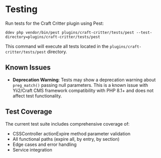 # Testing

Run tests for the Craft Critter plugin using Pest:
```
ddev php vendor/bin/pest plugins/craft-critter/tests/pest --test-directory=plugins/craft-critter/tests/pest
```

This command will execute all tests located in the `plugins/craft-critter/tests/pest` directory.

## Known Issues

- **Deprecation Warning**: Tests may show a deprecation warning about `preg_match()` passing null parameters. This is a known issue with Yii2/Craft CMS framework compatibility with PHP 8.1+ and does not affect test functionality.

## Test Coverage

The current test suite includes comprehensive coverage of:
- CSSController actionExpire method parameter validation
- All functional paths (expire all, by entry, by section)
- Edge cases and error handling
- Service integration
